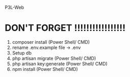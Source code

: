 P3L-Web

# DON'T FORGET !!!!!!!!!!!!!!!!!
1. composer install (Power Shell/ CMD)
2. rename .env.example file -> .env
3. Setup db
4. php artisan migrate (Power Shell/ CMD)
5. php artisan key:generate (Power Shell/ CMD)
6. npm install (Power Shell/ CMD)
